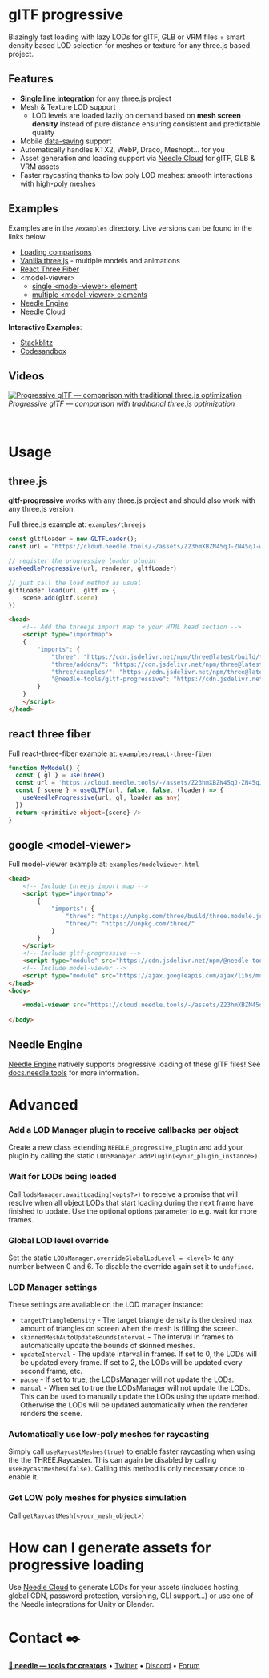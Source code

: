 # glTF progressive

Blazingly fast loading with lazy LODs for glTF, GLB or VRM files + smart density based LOD selection for meshes or texture for any three.js based project.

## Features
- [**Single line integration**](#usage) for any three.js project
- Mesh & Texture LOD support
  - LOD levels are loaded lazily on demand based on **mesh screen density** instead of pure distance ensuring consistent and predictable quality
- Mobile [data-saving](https://developer.mozilla.org/en-US/docs/Web/API/NetworkInformation/saveData) support
- Automatically handles KTX2, WebP, Draco, Meshopt... for you 
- Asset generation and loading support via [Needle Cloud](https://cloud.needle.tools) for glTF, GLB & VRM assets
- Faster raycasting thanks to low poly LOD meshes: smooth interactions with high-poly meshes

## Examples

Examples are in the `/examples` directory. Live versions can be found in the links below.  

- [Loading comparisons](https://stackblitz.com/edit/gltf-progressive-comparison?file=package.json,index.html)
- [Vanilla three.js](https://engine.needle.tools/demos/gltf-progressive/threejs/) - multiple models and animations
- [React Three Fiber](https://engine.needle.tools/demos/gltf-progressive/r3f/)
- \<model-viewer\> 
  - [single \<model-viewer> element](https://engine.needle.tools/demos/gltf-progressive/modelviewer) 
  - [multiple \<model-viewer> elements](https://engine.needle.tools/demos/gltf-progressive/modelviewer-multiple)
- [Needle Engine](https://stackblitz.com/edit/needle-engine-gltf-progressive?file=src%2Fmain.ts)
- [Needle Cloud](https://cloud.needle.tools/view?file=Z23hmXBZN45qJ-ZN45qJ-world)

**Interactive Examples**:
- [Stackblitz](https://stackblitz.com/@marwie/collections/gltf-progressive)
- [Codesandbox](https://codesandbox.io/dashboard/sandboxes/gltf-progressive)


## Videos
<a href="https://youtu.be/7EjL0BRfIp8" target="_blank">![Progressive glTF — comparison with traditional three.js optimization
](https://engine.needle.tools/demos/gltf-progressive/video-comparison-throttled-thumbnail-1.webp)</a>  
*Progressive glTF — comparison with traditional three.js optimization* 
  
<br/>

# Usage

## three.js

**gltf-progressive** works with any three.js project and should also work with any three.js version.  

Full three.js example at: `examples/threejs`

```ts
const gltfLoader = new GLTFLoader();
const url = "https://cloud.needle.tools/-/assets/Z23hmXBZN45qJ-ZN45qJ-world/file";

// register the progressive loader plugin
useNeedleProgressive(url, renderer, gltfLoader)

// just call the load method as usual
gltfLoader.load(url, gltf => {
    scene.add(gltf.scene)
})
```

```html
<head>
    <!-- Add the threejs import map to your HTML head section -->
    <script type="importmap">
    {
        "imports": {
            "three": "https://cdn.jsdelivr.net/npm/three@latest/build/three.module.js",
            "three/addons/": "https://cdn.jsdelivr.net/npm/three@latest/examples/jsm/",
            "three/examples/": "https://cdn.jsdelivr.net/npm/three@latest/examples/",
            "@needle-tools/gltf-progressive": "https://cdn.jsdelivr.net/npm/@needle-tools/gltf-progressive/gltf-progressive.min.js"
        }
    }
    </script>
</head>
```


## react three fiber

Full react-three-fiber example at: `examples/react-three-fiber`

```ts
function MyModel() {
  const { gl } = useThree()
  const url = 'https://cloud.needle.tools/-/assets/Z23hmXBZN45qJ-ZN45qJ-world/file'
  const { scene } = useGLTF(url, false, false, (loader) => {
    useNeedleProgressive(url, gl, loader as any)
  })
  return <primitive object={scene} />
}
```

## google \<model-viewer\>

Full model-viewer example at: `examples/modelviewer.html`

```html
<head>
    <!-- Include threejs import map -->
    <script type="importmap">
        {
            "imports": {
                "three": "https://unpkg.com/three/build/three.module.js",
                "three/": "https://unpkg.com/three/"
            }
        }
    </script>
    <!-- Include gltf-progressive -->
    <script type="module" src="https://cdn.jsdelivr.net/npm/@needle-tools/gltf-progressive/gltf-progressive.min.js"></script>
    <!-- Include model-viewer -->
    <script type="module" src="https://ajax.googleapis.com/ajax/libs/model-viewer/3.4.0/model-viewer.min.js"></script>
</head>
<body>

    <model-viewer src="https://cloud.needle.tools/-/assets/Z23hmXBZN45qJ-ZN45qJ-world/file" camera-controls auto-rotate></model-viewer>
    
</body>
```

## Needle Engine

[Needle Engine](https://needle.tools) natively supports progressive loading of these glTF files! See [docs.needle.tools](https://docs.needle.tools) for more information. 


# Advanced

### Add a LOD Manager plugin to receive callbacks per object
Create a new class extending `NEEDLE_progressive_plugin` and add your plugin by calling the static `LODSManager.addPlugin(<your_plugin_instance>)`

### Wait for LODs being loaded
Call `lodsManager.awaitLoading(<opts?>)` to receive a promise that will resolve when all object LODs that start loading during the next frame have finished to update. Use the optional options parameter to e.g. wait for more frames.

### Global LOD level override
Set the static `LODsManager.overrideGlobalLodLevel = <level>` to any number between 0 and 6. To disable the override again set it to `undefined`.

### LOD Manager settings
These settings are available on the LOD manager instance:
- `targetTriangleDensity` -  The target triangle density is the desired max amount of triangles on screen when the mesh is filling the screen.  
- `skinnedMeshAutoUpdateBoundsInterval` - The interval in frames to automatically update the bounds of skinned meshes. 
- `updateInterval` - The update interval in frames. If set to 0, the LODs will be updated every frame. If set to 2, the LODs will be updated every second frame, etc.
- `pause` - If set to true, the LODsManager will not update the LODs.
- `manual` - When set to true the LODsManager will not update the LODs. This can be used to manually update the LODs using the `update` method. Otherwise the LODs will be updated automatically when the renderer renders the scene.

### Automatically use low-poly meshes for raycasting
Simply call `useRaycastMeshes(true)` to enable faster raycasting when using the the THREE.Raycaster. This can again be disabled by calling `useRaycastMeshes(false)`. Calling this method is only necessary once to enable it.  

### Get LOW poly meshes for physics simulation
Call `getRaycastMesh(<your_mesh_object>)`


# How can I generate assets for progressive loading
Use [Needle Cloud](https://cloud.needle.tools) to generate LODs for your assets (includes hosting, global CDN, password protection, versioning, CLI support...) or use one of the Needle integrations for Unity or Blender.

# Contact ✒️
<b>[🌵 needle — tools for creators](https://needle.tools)</b> • 
[Twitter](https://twitter.com/NeedleTools) • 
[Discord](https://discord.needle.tools) • 
[Forum](https://forum.needle.tools)

